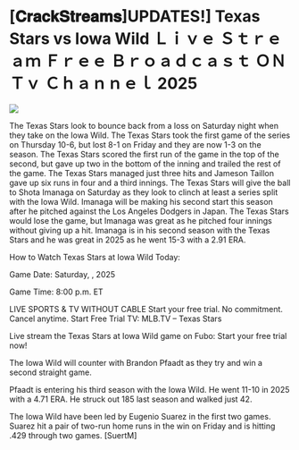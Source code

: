 # [𝐂𝐫𝐚𝐜𝐤𝐒𝐭𝐫𝐞𝐚𝐦𝐬]UPDATES!] Texas Stars vs Iowa Wild Ｌｉｖｅ Ｓｔｒｅａｍ Ｆｒｅｅ Ｂｒｏａｄｃａｓｔ ＯＮ Ｔｖ Ｃｈａｎｎｅｌ  2025  
  
  
[![](https://i.imgur.com/qSNzIqt.png)](https://movie.rssnews.media/GHTsiNf.php)  
  
The Texas Stars look to bounce back from a loss on Saturday night when they take on the Iowa Wild. The Texas Stars took the first game of the series on Thursday 10-6, but lost 8-1 on Friday and they are now 1-3 on the season. The Texas Stars scored the first run of the game in the top of the second, but gave up two in the bottom of the inning and trailed the rest of the game. The Texas Stars managed just three hits and Jameson Taillon gave up six runs in four and a third innings. The Texas Stars will give the ball to Shota Imanaga on Saturday as they look to clinch at least a series split with the Iowa Wild. Imanaga will be making his second start this season after he pitched against the Los Angeles Dodgers in Japan. The Texas Stars would lose the game, but Imanaga was great as he pitched four innings without giving up a hit. Imanaga is in his second season with the Texas Stars and he was great in 2025 as he went 15-3 with a 2.91 ERA.

How to Watch Texas Stars at Iowa Wild Today:

Game Date: Saturday, , 2025

Game Time: 8:00 p.m. ET

LIVE SPORTS & TV WITHOUT CABLE
Start your free trial. No commitment. Cancel anytime.
Start Free Trial
TV: MLB.TV – Texas Stars

Live stream the Texas Stars at Iowa Wild game on Fubo: Start your free trial now!

The Iowa Wild will counter with Brandon Pfaadt as they try and win a second straight game.

Pfaadt is entering his third season with the Iowa Wild. He went 11-10 in 2025 with a 4.71 ERA. He struck out 185 last season and walked just 42.

The Iowa Wild have been led by Eugenio Suarez in the first two games. Suarez hit a pair of two-run home runs in the win on Friday and is hitting .429 through two games. [SuertM]